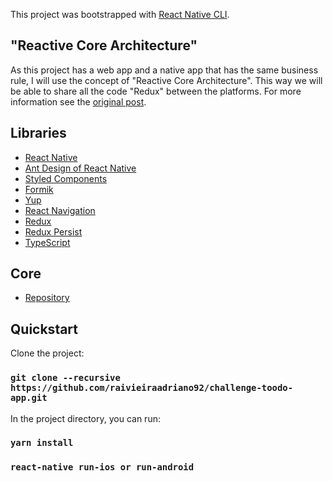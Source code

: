 This project was bootstrapped with [React Native CLI](https://github.com/react-native-community/cli).

## "Reactive Core Architecture"

As this project has a web app and a native app that has the same business rule, I will use the concept of "Reactive Core Architecture". This way we will be able to share all the code "Redux" between the platforms. For more information see the [original post](https://medium.com/kuralabs-engineering/reactive-core-architecture-for-react-native-and-react-applications-d590daf4ef8a).

## Libraries

- [React Native](https://facebook.github.io/react-native/)
- [Ant Design of React Native](https://rn.mobile.ant.design/)
- [Styled Components](https://www.styled-components.com/)
- [Formik](https://jaredpalmer.com/formik/)
- [Yup](https://github.com/jquense/yup)
- [React Navigation](https://reactnavigation.org/)
- [Redux](https://redux.js.org/)
- [Redux Persist](https://github.com/rt2zz/redux-persist)
- [TypeScript](https://www.typescriptlang.org/)

## Core

- [Repository](https://github.com/raivieiraadriano92/challenge-toodo-core)

## Quickstart

Clone the project:

### `git clone --recursive https://github.com/raivieiraadriano92/challenge-toodo-app.git`

In the project directory, you can run:

### `yarn install`

### `react-native run-ios or run-android`
